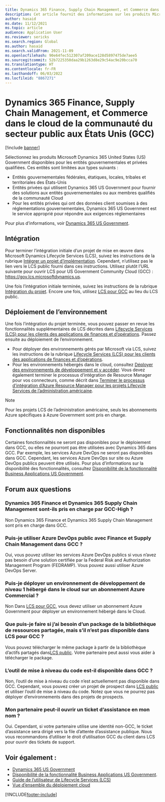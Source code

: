 ```yaml
---
title: Dynamics 365 Finance, Supply Chain Management, et Commerce dans le cloud de la communauté du secteur public aux États Unis (GCC)
description: Cet article fournit des informations sur les produits Microsoft Dynamics 365 US Government disponibles pour les entités gouvernementales et privées qualifiées.
author: hasaid
ms.date: 11/12/2021
ms.topic: article
audience: Application User
ms.reviewer: sericks
ms.search.region: Global
ms.author: hasaid
ms.search.validFrom: 2021-11-09
ms.openlocfilehash: 90e64fec512307af209ace128d5897475de7aee5
ms.sourcegitcommit: 52b7225350daa29b1263d8e29c54ac9e20bcca70
ms.translationtype: HT
ms.contentlocale: fr-FR
ms.lasthandoff: 06/03/2022
ms.locfileid: "8867271"
---
```

# <a name="dynamics-365-finance-supply-chain-management-and-commerce-in-us-government-community-cloud-gcc"></a>Dynamics 365 Finance, Supply Chain Management, et Commerce dans le cloud de la communauté du secteur public aux États Unis (GCC)

[!include [banner](../includes/banner.md)]



Sélectionnez les produits Microsoft Dynamics 365 United States (US) Government disponibles pour les entités gouvernementales et privées qualifiées. Ces entités sont limitées aux types suivants :

- Entités gouvernementales fédérales, étatiques, locales, tribales et territoriales des États-Unis
- Entités privées qui utilisent Dynamics 365 US Government pour fournir des solutions aux entités gouvernementales ou aux membres qualifiés de la communauté Cloud
- Pour les entités privées qui ont des données client soumises à des réglementations gouvernementales, Dynamics 365 US Government est le service approprié pour répondre aux exigences réglementaires

Pour plus d’informations, voir [Dynamics 365 US Government](/power-platform/admin/microsoft-dynamics-365-government).

## <a name="onboarding"></a>Intégration

Pour terminer l’intégration initiale d’un projet de mise en œuvre dans Microsoft Dynamics Lifecycle Services (LCS), suivez les instructions de la rubrique [Intégrer un projet d’implémentation](../../../fin-ops-core/fin-ops/imp-lifecycle/onboard.md). Cependant, n’utilisez pas le lien vers le LCS public fourni dans ces instructions. Utilisez plutôt l’URL suivante pour ouvrir LCS pour US Government Community Cloud (GCC) : <https://gov.lcs.microsoftdynamics.us>.

Une fois l’intégration initiale terminée, suivez les instructions de la rubrique [Intégration du projet](../lifecycle-services/project-onboarding.md). Encore une fois, utilisez [LCS pour GCC](https://gov.lcs.microsoftdynamics.us) au lieu du LCS public.

## <a name="environment-deployment"></a>Déploiement de l’environnement

Une fois l’intégration du projet terminée, vous pouvez passer en revue les fonctionnalités supplémentaires de LCS décrites dans [Lifecycle Services (LCS) pour les clients des applications de finances et d’opérations](../../../fin-ops-core/dev-itpro/lifecycle-services/lcs-works-lcs.md). Passez ensuite au déploiement de l’environnement.

- Pour déployer des environnements gérés par Microsoft via LCS, suivez les instructions de la rubrique [Lifecycle Services (LCS) pour les clients des applications de finances et d’opérations](../../../fin-ops-core/dev-itpro/lifecycle-services/lcs-works-lcs.md#new-deployment-experience).
- Pour les environnements hébergés dans le cloud, consultez [Déployer des environnements de développement et y accéder](../../../fin-ops-core/dev-itpro/dev-tools/access-instances.md). Vous devez également terminer le processus d’intégration de Resource Manager pour vos connecteurs, comme décrit dans [Terminer le processus d’intégration d’Azure Resource Manager pour les projets Lifecycle Services de l’administration américaine](arm-onbarding-us-goverment.md).

> [!NOTE]
> Pour les projets LCS de l’administration américaine, seuls les abonnements Azure spécifiques à Azure Government sont pris en charge.

## <a name="features-that-arent-available"></a>Fonctionnalités non disponibles

Certaines fonctionnalités ne seront pas disponibles pour le déploiement dans GCC, ou elles ne pourront pas être utilisées avec Dynamics 365 dans GCC. Par exemple, les services Azure DevOps ne seront pas disponibles dans GCC. Cependant, les services Azure DevOps sur site ou Azure DevOps publics peuvent être utilisés. Pour plus d’informations sur la disponibilité des fonctionnalités, consultez [Disponibilité de la fonctionnalité Business Applications US Government](https://aka.ms/BAPFunctionalParity).

## <a name="frequently-asked-questions"></a>Forum aux questions

### <a name="are-dynamics-365-finance-and-dynamics-365-supply-chain-management-supported-in-gcc-high"></a>Dynamics 365 Finance et Dynamics 365 Supply Chain Management sont-ils pris en charge par GCC-High ?

Non Dynamics 365 Finance et Dynamics 365 Supply Chain Management sont pris en charge dans GCC.

### <a name="can-i-use-public-azure-devops-with-finance-and-supply-chain-management-in-gcc"></a>Puis-je utiliser Azure DevOps public avec Finance et Supply Chain Management dans GCC ?

Oui, vous pouvez utiliser les services Azure DevOps publics si vous n’avez pas besoin d’une solution certifiée par la Federal Risk and Authorization Management Program (FEDRAMP). Vous pouvez aussi utiliser Azure DevOps Server.

### <a name="can-i-deploy-a-cloud-hosted-environment-tier-1-development-environment-on-an-azure-commercial-subscription"></a>Puis-je déployer un environnement de développement de niveau 1 hébergé dans le cloud sur un abonnement Azure Commercial ?

Non Dans [LCS pour GCC](https://gov.lcs.microsoftdynamics.us), vous devez utiliser un abonnement Azure Government pour déployer un environnement hébergé dans le Cloud.

### <a name="what-can-i-do-if-i-need-a-package-from-the-shared-asset-library-but-it-isnt-available-in-lcs-for-gcc"></a>Que puis-je faire si j’ai besoin d’un package de la bibliothèque de ressources partagée, mais s’il n’est pas disponible dans LCS pour GCC ?

Vous pouvez télécharger le même package à partir de la bibliothèque d’actifs partagés dans[LCS public](https://lcs.dynamics.com). Votre partenaire peut aussi vous aider à télécharger le package.

### <a name="is-the-code-upgrade-tool-available-in-gcc"></a>L’outil de mise à niveau du code est-il disponible dans GCC ?

Non, l’outil de mise à niveau du code n’est actuellement pas disponible dans GCC. Cependant, vous pouvez créer un projet de prospect dans [LCS public](https://lcs.dynamics.com) et utiliser l’outil de mise à niveau du code. Notez que vous ne pourrez pas déployer d’environnements dans des projets de prospects.

### <a name="can-my-partner-open-a-support-ticket-on-my-behalf"></a>Mon partenaire peut-il ouvrir un ticket d’assistance en mon nom ?

Oui. Cependant, si votre partenaire utilise une identité non-GCC, le ticket d’assistance sera dirigé vers la file d’attente d’assistance publique. Nous vous recommandons d’utiliser le droit d’utilisation GCC du client dans LCS pour ouvrir des tickets de support.

## <a name="see-also"></a>Voir également :

- [Dynamics 365 US Government](/power-platform/admin/microsoft-dynamics-365-government)
- [Disponibilité de la fonctionnalité Business Applications US Government](https://aka.ms/BAPFunctionalParity).
- [Guide de l’utilisateur de Lifecycle Services (LCS)](../../../fin-ops-core/dev-itpro/lifecycle-services/lcs-user-guide.md)
- [Vue d’ensemble du déploiement cloud](../../../fin-ops-core/dev-itpro/deployment/cloud-deployment-overview.md)

[!INCLUDE[footer-include](../../../includes/footer-banner.md)]
